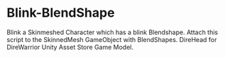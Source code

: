 # Blink-BlendShape
Blink a Skinmeshed Character which has a blink Blendshape.
Attach this script to the SkinnedMesh GameObject with BlendShapes.
DireHead for DireWarrior Unity Asset Store Game Model.
